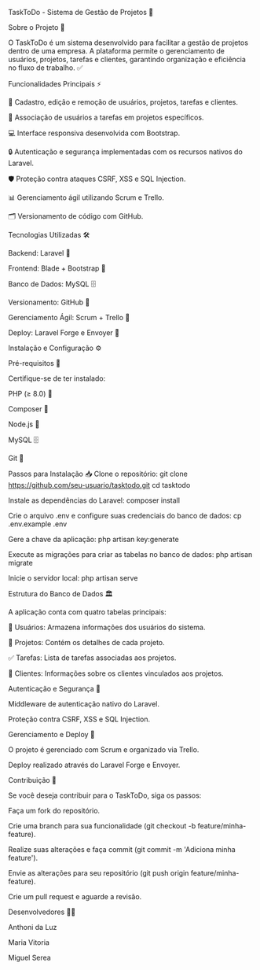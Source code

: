 TaskToDo - Sistema de Gestão de Projetos 🚀

Sobre o Projeto 🏢

O TaskToDo é um sistema desenvolvido para facilitar a gestão de projetos dentro de uma empresa. A plataforma permite o gerenciamento de usuários, projetos, tarefas e clientes, garantindo organização e eficiência no fluxo de trabalho. ✅

Funcionalidades Principais ⚡

📌 Cadastro, edição e remoção de usuários, projetos, tarefas e clientes.

👥 Associação de usuários a tarefas em projetos específicos.

💻 Interface responsiva desenvolvida com Bootstrap.

🔒 Autenticação e segurança implementadas com os recursos nativos do Laravel.

🛡️ Proteção contra ataques CSRF, XSS e SQL Injection.

📊 Gerenciamento ágil utilizando Scrum e Trello.

🗂️ Versionamento de código com GitHub.

Tecnologias Utilizadas 🛠️

Backend: Laravel 🐘

Frontend: Blade + Bootstrap 🎨

Banco de Dados: MySQL 🗄️

Versionamento: GitHub 🛜

Gerenciamento Ágil: Scrum + Trello 📌

Deploy: Laravel Forge e Envoyer 🚀

Instalação e Configuração ⚙️

Pré-requisitos 📌

Certifique-se de ter instalado:

PHP (≥ 8.0) 🐘

Composer 🎼

Node.js 🌿

MySQL 🗄️

Git 🔗

Passos para Instalação 📥
Clone o repositório:
git clone https://github.com/seu-usuario/tasktodo.git
cd tasktodo

Instale as dependências do Laravel:
composer install

Crie o arquivo .env e configure suas credenciais do banco de dados:
cp .env.example .env

Gere a chave da aplicação:
php artisan key:generate

Execute as migrações para criar as tabelas no banco de dados:
php artisan migrate

Inicie o servidor local:
php artisan serve

Estrutura do Banco de Dados 🏛️

A aplicação conta com quatro tabelas principais:

👤 Usuários: Armazena informações dos usuários do sistema.

📁 Projetos: Contém os detalhes de cada projeto.

✅ Tarefas: Lista de tarefas associadas aos projetos.

🏢 Clientes: Informações sobre os clientes vinculados aos projetos.

Autenticação e Segurança 🔐

Middleware de autenticação nativo do Laravel.

Proteção contra CSRF, XSS e SQL Injection.

Gerenciamento e Deploy 🚀

O projeto é gerenciado com Scrum e organizado via Trello.

Deploy realizado através do Laravel Forge e Envoyer.

Contribuição 🤝

Se você deseja contribuir para o TaskToDo, siga os passos:

Faça um fork do repositório.

Crie uma branch para sua funcionalidade (git checkout -b feature/minha-feature).

Realize suas alterações e faça commit (git commit -m 'Adiciona minha feature').

Envie as alterações para seu repositório (git push origin feature/minha-feature).

Crie um pull request e aguarde a revisão.

Desenvolvedores 👨‍💻

Anthoni da Luz

Maria Vitoria

Miguel Serea
